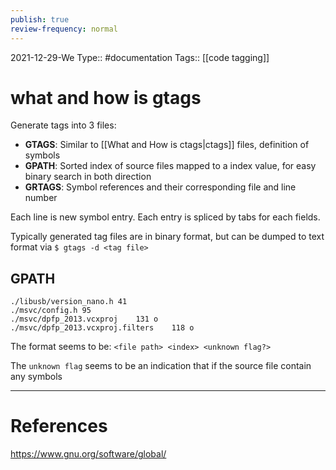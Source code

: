 ```yaml
---
publish: true
review-frequency: normal
---
```

2021-12-29-We
Type:: #documentation 
Tags:: [[code tagging]]

# what and how is gtags

Generate tags into 3 files:
- **GTAGS**: Similar to [[What and How is ctags|ctags]] files, definition of symbols
- **GPATH**: Sorted index of source files mapped to a index value, for easy binary search in both direction
- **GRTAGS**: Symbol references and their corresponding file and line number

Each line is new symbol entry. Each entry is spliced by tabs for each fields.

Typically generated tag files are in binary format, but can be dumped to text format via `$ gtags -d <tag file>`

## GPATH
```
./libusb/version_nano.h	41
./msvc/config.h	95
./msvc/dpfp_2013.vcxproj	131	o
./msvc/dpfp_2013.vcxproj.filters	118	o
```

The format seems to be: `<file path> <index> <unknown flag?>`

The `unknown flag` seems to be an indication that if the source file contain any symbols

---
# References
https://www.gnu.org/software/global/